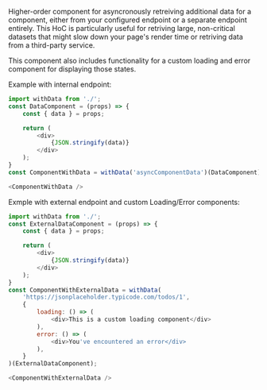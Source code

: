 Higher-order component for asyncronously retreiving additional data for a component, either from your configured endpoint or a separate endpoint entirely. This HoC is particularly useful for retriving large, non-critical datasets that might slow down your page's render time or retriving data from a third-party service.

This component also includes functionality for a custom loading and error component for displaying those states.

Example with internal endpoint:
```js
import withData from './';
const DataComponent = (props) => {
    const { data } = props;

    return (
        <div>
            {JSON.stringify(data)}
        </div>
    );
}
const ComponentWithData = withData('asyncComponentData')(DataComponent);

<ComponentWithData />
```

Exmple with external endpoint and custom Loading/Error components:

```js
import withData from './';
const ExternalDataComponent = (props) => {
    const { data } = props;

    return (
        <div>
            {JSON.stringify(data)}
        </div>
    );
}
const ComponentWithExternalData = withData(
    'https://jsonplaceholder.typicode.com/todos/1',
    {
        loading: () => (
            <div>This is a custom loading component</div>
        ),
        error: () => (
            <div>You've encountered an error</div>
        ),
    }
)(ExternalDataComponent);

<ComponentWithExternalData />
```
